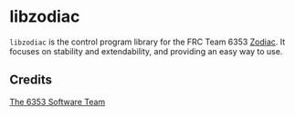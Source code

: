 # libzodiac

`libzodiac` is the control program library for the FRC Team 6353 [Zodiac](https://www.zodiac6353.cn/). It focuses on stability and extendability, and providing an easy way to use.

## Credits
[The 6353 Software Team](https://github.com/orgs/ZodiacEFZ/teams/software)
